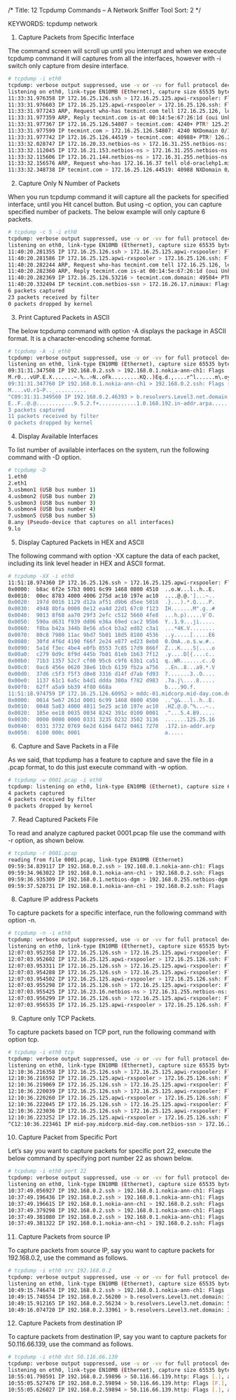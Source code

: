 /*
  Title: 12 Tcpdump Commands – A Network Sniffer Tool
  Sort: 2
  */

KEYWORDS: tcpdump  network

1. Capture Packets from Specific Interface

The command screen will scroll up until you interrupt and when we execute tcpdump command it will captures from all the interfaces, however with -i switch only capture from desire interface.

```sh
# tcpdump -i eth0
tcpdump: verbose output suppressed, use -v or -vv for full protocol decode
listening on eth0, link-type EN10MB (Ethernet), capture size 65535 bytes
11:33:31.976358 IP 172.16.25.126.ssh > 172.16.25.125.apwi-rxspooler: Flags [P.], seq 3500440357:3500440553, ack 3652628334, win 18760, length 196
11:33:31.976603 IP 172.16.25.125.apwi-rxspooler > 172.16.25.126.ssh: Flags [.], ack 196, win 64487, length 0
11:33:31.977243 ARP, Request who-has tecmint.com tell 172.16.25.126, length 28
11:33:31.977359 ARP, Reply tecmint.com is-at 00:14:5e:67:26:1d (oui Unknown), length 46
11:33:31.977367 IP 172.16.25.126.54807 > tecmint.com: 4240+ PTR? 125.25.16.172.in-addr.arpa. (44)
11:33:31.977599 IP tecmint.com > 172.16.25.126.54807: 4240 NXDomain 0/1/0 (121)
11:33:31.977742 IP 172.16.25.126.44519 > tecmint.com: 40988+ PTR? 126.25.16.172.in-addr.arpa. (44)
11:33:32.028747 IP 172.16.20.33.netbios-ns > 172.16.31.255.netbios-ns: NBT UDP PACKET(137): QUERY; REQUEST; BROADCAST
11:33:32.112045 IP 172.16.21.153.netbios-ns > 172.16.31.255.netbios-ns: NBT UDP PACKET(137): QUERY; REQUEST; BROADCAST
11:33:32.115606 IP 172.16.21.144.netbios-ns > 172.16.31.255.netbios-ns: NBT UDP PACKET(137): QUERY; REQUEST; BROADCAST
11:33:32.156576 ARP, Request who-has 172.16.16.37 tell old-oraclehp1.midcorp.mid-day.com, length 46
11:33:32.348738 IP tecmint.com > 172.16.25.126.44519: 40988 NXDomain 0/1/0 (121)
```

2. Capture Only N Number of Packets

When you run tcpdump command it will capture all the packets for specified interface, until you Hit cancel button. But using -c option, you can capture specified number of packets. The below example will only capture 6 packets.

```sh
# tcpdump -c 5 -i eth0
tcpdump: verbose output suppressed, use -v or -vv for full protocol decode
listening on eth0, link-type EN10MB (Ethernet), capture size 65535 bytes
11:40:20.281355 IP 172.16.25.126.ssh > 172.16.25.125.apwi-rxspooler: Flags [P.], seq 3500447285:3500447481, ack 3652629474, win 18760, length 196
11:40:20.281586 IP 172.16.25.125.apwi-rxspooler > 172.16.25.126.ssh: Flags [.], ack 196, win 65235, length 0
11:40:20.282244 ARP, Request who-has tecmint.com tell 172.16.25.126, length 28
11:40:20.282360 ARP, Reply tecmint.com is-at 00:14:5e:67:26:1d (oui Unknown), length 46
11:40:20.282369 IP 172.16.25.126.53216 > tecmint.com.domain: 49504+ PTR? 125.25.16.172.in-addr.arpa. (44)
11:40:20.332494 IP tecmint.com.netbios-ssn > 172.16.26.17.nimaux: Flags [P.], seq 3058424861:3058424914, ack 693912021, win 64190, length 53 NBT Session Packet: Session Message
6 packets captured
23 packets received by filter
0 packets dropped by kernel
```

3. Print Captured Packets in ASCII

The below tcpdump command with option -A displays the package in ASCII format. It is a character-encoding scheme format.

```sh
# tcpdump -A -i eth0
tcpdump: verbose output suppressed, use -v or -vv for full protocol decode
listening on eth0, link-type EN10MB (Ethernet), capture size 65535 bytes
09:31:31.347508 IP 192.168.0.2.ssh > 192.168.0.1.nokia-ann-ch1: Flags [P.], seq 3329372346:3329372542, ack 4193416789, win 17688, length 196
M.r0...vUP.E.X.......~.%..>N..oFk.........KQ..)Eq.d.,....r^l......m\.oyE....-....g~m..Xy.6..1.....c.O.@...o_..J....i.*.....2f.mQH...Q.c...6....9.v.gb........;..4.).UiCY]..9..x.)..Z.XF....'|..E......M..u.5.......ul
09:31:31.347760 IP 192.168.0.1.nokia-ann-ch1 > 192.168.0.2.ssh: Flags [.], ack 196, win 64351, length 0
M....vU.r1~P.._..........
^C09:31:31.349560 IP 192.168.0.2.46393 > b.resolvers.Level3.net.domain: 11148+ PTR? 1.0.168.192.in-addr.arpa. (42)
E..F..@.@............9.5.2.f+............1.0.168.192.in-addr.arpa.....
3 packets captured
11 packets received by filter
0 packets dropped by kernel
```

4. Display Available Interfaces

To list number of available interfaces on the system, run the following command with -D option.

```sh
# tcpdump -D
1.eth0
2.eth1
3.usbmon1 (USB bus number 1)
4.usbmon2 (USB bus number 2)
5.usbmon3 (USB bus number 3)
6.usbmon4 (USB bus number 4)
7.usbmon5 (USB bus number 5)
8.any (Pseudo-device that captures on all interfaces)
9.lo
```

5. Display Captured Packets in HEX and ASCII

The following command with option -XX capture the data of each packet, including its link level header in HEX and ASCII format.

```sh
# tcpdump -XX -i eth0
11:51:18.974360 IP 172.16.25.126.ssh > 172.16.25.125.apwi-rxspooler: Flags [P.], seq 3509235537:3509235733, ack 3652638190, win 18760, length 196
0x0000:  b8ac 6f2e 57b3 0001 6c99 1468 0800 4510  ..o.W...l..h..E.
0x0010:  00ec 8783 4000 4006 275d ac10 197e ac10  ....@.@.']...~..
0x0020:  197d 0016 1129 d12a af51 d9b6 d5ee 5018  .}...).*.Q....P.
0x0030:  4948 8bfa 0000 0e12 ea4d 22d1 67c0 f123  IH.......M".g..#
0x0040:  9013 8f68 aa70 29f3 2efc c512 5660 4fe8  ...h.p).....V`O.
0x0050:  590a d631 f939 dd06 e36a 69ed cac2 95b6  Y..1.9...ji.....
0x0060:  f8ba b42a 344b 8e56 a5c4 b3a2 ed82 c3a1  ...*4K.V........
0x0070:  80c8 7980 11ac 9bd7 5b01 18d5 8180 4536  ..y.....[.....E6
0x0080:  30fd 4f6d 4190 f66f 2e24 e877 ed23 8eb0  0.OmA..o.$.w.#..
0x0090:  5a1d f3ec 4be4 e0fb 8553 7c85 17d9 866f  Z...K....S|....o
0x00a0:  c279 0d9c 8f9d 445b 7b01 81eb 1b63 7f12  .y....D[{....c..
0x00b0:  71b3 1357 52c7 cf00 95c6 c9f6 63b1 ca51  q..WR.......c..Q
0x00c0:  0ac6 456e 0620 38e6 10cb 6139 fb2a a756  ..En..8...a9.*.V
0x00d0:  37d6 c5f3 f5f3 d8e8 3316 d14f d7ab fd93  7.......3..O....
0x00e0:  1137 61c1 6a5c b4d1 ddda 380a f782 d983  .7a.j\....8.....
0x00f0:  62ff a5a9 bb39 4f80 668a                 b....9O.f.
11:51:18.974759 IP 172.16.25.126.60952 > mddc-01.midcorp.mid-day.com.domain: 14620+ PTR? 125.25.16.172.in-addr.arpa. (44)
0x0000:  0014 5e67 261d 0001 6c99 1468 0800 4500  ..^g&...l..h..E.
0x0010:  0048 5a83 4000 4011 5e25 ac10 197e ac10  .HZ.@.@.^%...~..
0x0020:  105e ee18 0035 0034 8242 391c 0100 0001  .^...5.4.B9.....
0x0030:  0000 0000 0000 0331 3235 0232 3502 3136  .......125.25.16
0x0040:  0331 3732 0769 6e2d 6164 6472 0461 7270  .172.in-addr.arp
0x0050:  6100 000c 0001                           a.....
```

6. Capture and Save Packets in a File

As we said, that tcpdump has a feature to capture and save the file in a .pcap format, to do this just execute command with -w option.

```sh
# tcpdump -w 0001.pcap -i eth0
tcpdump: listening on eth0, link-type EN10MB (Ethernet), capture size 65535 bytes
4 packets captured
4 packets received by filter
0 packets dropped by kernel
```

7. Read Captured Packets File

To read and analyze captured packet 0001.pcap file use the command with -r option, as shown below.

```sh
# tcpdump -r 0001.pcap
reading from file 0001.pcap, link-type EN10MB (Ethernet)
09:59:34.839117 IP 192.168.0.2.ssh > 192.168.0.1.nokia-ann-ch1: Flags [P.], seq 3353041614:3353041746, ack 4193563273, win 18760, length 132
09:59:34.963022 IP 192.168.0.1.nokia-ann-ch1 > 192.168.0.2.ssh: Flags [.], ack 132, win 65351, length 0
09:59:36.935309 IP 192.168.0.1.netbios-dgm > 192.168.0.255.netbios-dgm: NBT UDP PACKET(138)
09:59:37.528731 IP 192.168.0.1.nokia-ann-ch1 > 192.168.0.2.ssh: Flags [P.], seq 1:53, ack 132, win 65351, length 5
```

8. Capture IP address Packets

To capture packets for a specific interface, run the following command with option -n.

```sh
# tcpdump -n -i eth0
tcpdump: verbose output suppressed, use -v or -vv for full protocol decode
listening on eth0, link-type EN10MB (Ethernet), capture size 65535 bytes
12:07:03.952358 IP 172.16.25.126.ssh > 172.16.25.125.apwi-rxspooler: Flags [P.], seq 3509512873:3509513069, ack 3652639034, win 18760, length 196
12:07:03.952602 IP 172.16.25.125.apwi-rxspooler > 172.16.25.126.ssh: Flags [.], ack 196, win 64171, length 0
12:07:03.953311 IP 172.16.25.126.ssh > 172.16.25.125.apwi-rxspooler: Flags [P.], seq 196:504, ack 1, win 18760, length 308
12:07:03.954288 IP 172.16.25.126.ssh > 172.16.25.125.apwi-rxspooler: Flags [P.], seq 504:668, ack 1, win 18760, length 164
12:07:03.954502 IP 172.16.25.125.apwi-rxspooler > 172.16.25.126.ssh: Flags [.], ack 668, win 65535, length 0
12:07:03.955298 IP 172.16.25.126.ssh > 172.16.25.125.apwi-rxspooler: Flags [P.], seq 668:944, ack 1, win 18760, length 276
12:07:03.955425 IP 172.16.23.16.netbios-ns > 172.16.31.255.netbios-ns: NBT UDP PACKET(137): REGISTRATION; REQUEST; BROADCAST
12:07:03.956299 IP 172.16.25.126.ssh > 172.16.25.125.apwi-rxspooler: Flags [P.], seq 944:1236, ack 1, win 18760, length 292
12:07:03.956535 IP 172.16.25.125.apwi-rxspooler > 172.16.25.126.ssh: Flags [.], ack 1236, win 64967, length 0
```

9. Capture only TCP Packets.

To capture packets based on TCP port, run the following command with option tcp.

```sh
# tcpdump -i eth0 tcp
tcpdump: verbose output suppressed, use -v or -vv for full protocol decode
listening on eth0, link-type EN10MB (Ethernet), capture size 65535 bytes
12:10:36.216358 IP 172.16.25.126.ssh > 172.16.25.125.apwi-rxspooler: Flags [P.], seq 3509646029:3509646225, ack 3652640142, win 18760, length 196
12:10:36.216592 IP 172.16.25.125.apwi-rxspooler > 172.16.25.126.ssh: Flags [.], ack 196, win 64687, length 0
12:10:36.219069 IP 172.16.25.126.ssh > 172.16.25.125.apwi-rxspooler: Flags [P.], seq 196:504, ack 1, win 18760, length 308
12:10:36.220039 IP 172.16.25.126.ssh > 172.16.25.125.apwi-rxspooler: Flags [P.], seq 504:668, ack 1, win 18760, length 164
12:10:36.220260 IP 172.16.25.125.apwi-rxspooler > 172.16.25.126.ssh: Flags [.], ack 668, win 64215, length 0
12:10:36.222045 IP 172.16.25.126.ssh > 172.16.25.125.apwi-rxspooler: Flags [P.], seq 668:944, ack 1, win 18760, length 276
12:10:36.223036 IP 172.16.25.126.ssh > 172.16.25.125.apwi-rxspooler: Flags [P.], seq 944:1108, ack 1, win 18760, length 164
12:10:36.223252 IP 172.16.25.125.apwi-rxspooler > 172.16.25.126.ssh: Flags [.], ack 1108, win 65535, length 0
^C12:10:36.223461 IP mid-pay.midcorp.mid-day.com.netbios-ssn > 172.16.22.183.recipe: Flags [.], seq 283256512:283256513, ack 550465221, win 65531, length 1[|SMB]
```

10. Capture Packet from Specific Port

Let’s say you want to capture packets for specific port 22, execute the below command by specifying port number 22 as shown below.

```sh
# tcpdump -i eth0 port 22
tcpdump: verbose output suppressed, use -v or -vv for full protocol decode
listening on eth0, link-type EN10MB (Ethernet), capture size 65535 bytes
10:37:49.056927 IP 192.168.0.2.ssh > 192.168.0.1.nokia-ann-ch1: Flags [P.], seq 3364204694:3364204890, ack 4193655445, win 20904, length 196
10:37:49.196436 IP 192.168.0.2.ssh > 192.168.0.1.nokia-ann-ch1: Flags [P.], seq 4294967244:196, ack 1, win 20904, length 248
10:37:49.196615 IP 192.168.0.1.nokia-ann-ch1 > 192.168.0.2.ssh: Flags [.], ack 196, win 64491, length 0
10:37:49.379298 IP 192.168.0.2.ssh > 192.168.0.1.nokia-ann-ch1: Flags [P.], seq 196:616, ack 1, win 20904, length 420
10:37:49.381080 IP 192.168.0.2.ssh > 192.168.0.1.nokia-ann-ch1: Flags [P.], seq 616:780, ack 1, win 20904, length 164
10:37:49.381322 IP 192.168.0.1.nokia-ann-ch1 > 192.168.0.2.ssh: Flags [.], ack 780, win 65535, length 0
```

11. Capture Packets from source IP

To capture packets from source IP, say you want to capture packets for 192.168.0.2, use the command as follows.

```sh
# tcpdump -i eth0 src 192.168.0.2
tcpdump: verbose output suppressed, use -v or -vv for full protocol decode
listening on eth0, link-type EN10MB (Ethernet), capture size 65535 bytes
10:49:15.746474 IP 192.168.0.2.ssh > 192.168.0.1.nokia-ann-ch1: Flags [P.], seq 3364578842:3364579038, ack 4193668445, win 20904, length 196
10:49:15.748554 IP 192.168.0.2.56200 > b.resolvers.Level3.net.domain: 11289+ PTR? 1.0.168.192.in-addr.arpa. (42)
10:49:15.912165 IP 192.168.0.2.56234 > b.resolvers.Level3.net.domain: 53106+ PTR? 2.0.168.192.in-addr.arpa. (42)
10:49:16.074720 IP 192.168.0.2.33961 > b.resolvers.Level3.net.domain: 38447+ PTR? 2.2.2.4.in-addr.arpa. (38)
```

12. Capture Packets from destination IP

To capture packets from destination IP, say you want to capture packets for 50.116.66.139, use the command as follows.

```sh
# tcpdump -i eth0 dst 50.116.66.139
tcpdump: verbose output suppressed, use -v or -vv for full protocol decode
listening on eth0, link-type EN10MB (Ethernet), capture size 65535 bytes
10:55:01.798591 IP 192.168.0.2.59896 > 50.116.66.139.http: Flags [.], ack 2480401451, win 318, options [nop,nop,TS val 7955710 ecr 804759402], length 0
10:55:05.527476 IP 192.168.0.2.59894 > 50.116.66.139.http: Flags [F.], seq 2521556029, ack 2164168606, win 245, options [nop,nop,TS val 7959439 ecr 804759284], length 0
10:55:05.626027 IP 192.168.0.2.59894 > 50.116.66.139.http: Flags [.], ack 2, win 245, options [nop,nop,TS val 7959537 ecr 804759787], length 0
```

